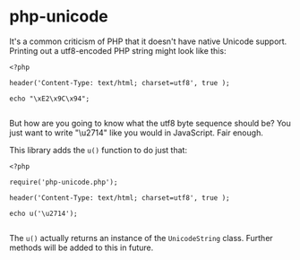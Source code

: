 # php-unicode

It's a common criticism of PHP that it doesn't have native Unicode support. Printing out a utf8-encoded PHP string might look like this:

<code><?php  
header('Content-Type: text/html; charset=utf8', true );  
echo "\xE2\x9C\x94";  
</code>

But how are you going to know what the utf8 byte sequence should be?
You just want to write "\u2714" like you would in JavaScript. Fair enough.

This library adds the `u()` function to do just that:

<code><?php  
require('php-unicode.php');  
header('Content-Type: text/html; charset=utf8', true );  
echo u('\u2714');  
</code>

The `u()` actually returns an instance of the `UnicodeString` class. Further methods will be added to this in future.
